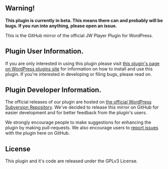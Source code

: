 ## Warning!

**This plugin is currently in beta. This means there can and probably will be bugs. If you run into anything, please open an issue.**

This is the GitHub mirror of the official JW Player Plugin for WordPress.

## Plugin User Information.

If you are only interested in using this plugin please visit [this plugin's page on WordPress plugins site](https://wordpress.org/plugins/jw-player/) for information on how to install and use this plugin. If you're interested in developing or filing bugs, please read on.

## Plugin Developer Information.

The official releases of our plugin are hosted on [the official WordPress Subversion Repository](http://plugins.svn.wordpress.org/jw-player/). We've decided to release this mirror on GitHub for easier development and for better feedback from the plugin's users.

We strongly encourage people to make suggestions for enhancing the plugin by making pull-requests. We also encourage users to [report issues](https://github.com/jwplayer/wordpress-plugin/issues/new) with the plugin here on GitHub.

## License

This plugin and it's code are released under the GPLv3 License.


